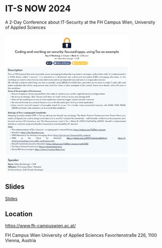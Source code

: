 # IT-S NOW 2024
A 2-Day Conference about IT-Security at the FH Campus Wien, University of Applied Sciences

<img src="https://raw.githubusercontent.com/zoff99/IT-S_NOW_2024/master/images/itsnow_screen001.png" width="80%">


## Slides
[Slides](https://github.com/zoff99/IT-S_NOW_2024/tree/master/slides)

## Location
https://www.fh-campuswien.ac.at/

FH Campus Wien
University of Applied Sciences
Favoritenstraße 226, 1100 Vienna, Austria
